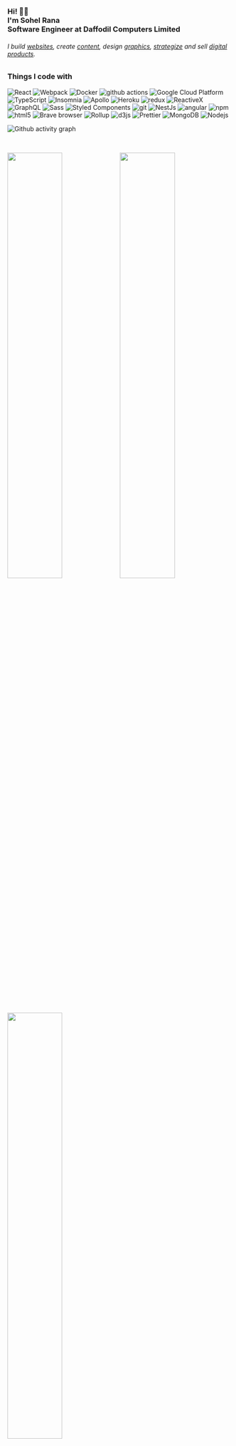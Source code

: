 <!-- <a href="https://AK1.io" rel="akshay2211">![](https://raw.githubusercontent.com/akshay2211/akshay2211.github.io/master/img/banner_dark.png)</a> -->
<h3>Hi! 👋🤓<br>I'm Sohel Rana<br>Software Engineer at Daffodil Computers Limited</h3>
<h6>I build <a href="https://Md-Sohel-Rana-Ovi.com/portfolio">websites</a>, create <a href="https://Md-Sohel-Rana-Ovi.com/blog">content</a>, design <a href="https://Md-Sohel-Rana-Ovi.com/portfolio">graphics</a>, <a href="https://Md-Sohel-Rana-Ovi.com/book-a-consultation">strategize</a> and sell <a href="https://Md-Sohel-Rana-Ovi.com/store">digital products</a>.</h6>

<h3>Things I code with</h3>
<p>
  <img alt="React" src="https://img.shields.io/badge/-React-45b8d8?style=flat-square&logo=react&logoColor=white" />
  <img alt="Webpack" src="https://img.shields.io/badge/-Webpack-8DD6F9?style=flat-square&logo=webpack&logoColor=white" /> 
  <img alt="Docker" src="https://img.shields.io/badge/-Docker-46a2f1?style=flat-square&logo=docker&logoColor=white" />
  <img alt="github actions" src="https://img.shields.io/badge/-Github_Actions-2088FF?style=flat-square&logo=github-actions&logoColor=white" />
  <img alt="Google Cloud Platform" src="https://img.shields.io/badge/-Google_Cloud_Platform-1a73e8?style=flat-square&logo=google-cloud&logoColor=white" />
  <img alt="TypeScript" src="https://img.shields.io/badge/-TypeScript-007ACC?style=flat-square&logo=typescript&logoColor=white" />
  <img alt="Insomnia" src="https://img.shields.io/badge/-Insomnia-5849BE?style=flat-square&logo=insomnia&logoColor=white" />
  <img alt="Apollo" src="https://img.shields.io/badge/-Apollo%20GraphQL-311C87?style=flat-square&logo=apollo-graphql&logoColor=white" />
  <img alt="Heroku" src="https://img.shields.io/badge/-Heroku-430098?style=flat-square&logo=heroku&logoColor=white" />
  <img alt="redux" src="https://img.shields.io/badge/-Redux-764ABC?style=flat-square&logo=redux&logoColor=white" />
  <img alt="ReactiveX" src="https://img.shields.io/badge/-RxJs-B7178C?style=flat-square&logo=reactivex&logoColor=white" />
  <img alt="GraphQL" src="https://img.shields.io/badge/-GraphQL-E10098?style=flat-square&logo=graphql&logoColor=white" />
  <img alt="Sass" src="https://img.shields.io/badge/-Sass-CC6699?style=flat-square&logo=sass&logoColor=white" />
  <img alt="Styled Components" src="https://img.shields.io/badge/-Styled_Components-db7092?style=flat-square&logo=styled-components&logoColor=white" />
  <img alt="git" src="https://img.shields.io/badge/-Git-F05032?style=flat-square&logo=git&logoColor=white" />
  <img alt="NestJs" src="https://img.shields.io/badge/-NestJs-ea2845?style=flat-square&logo=nestjs&logoColor=white" />
  <img alt="angular" src="https://img.shields.io/badge/-Angular-DD0031?style=flat-square&logo=angular&logoColor=white" />
  <img alt="npm" src="https://img.shields.io/badge/-NPM-CB3837?style=flat-square&logo=npm&logoColor=white" />
  <img alt="html5" src="https://img.shields.io/badge/-HTML5-E34F26?style=flat-square&logo=html5&logoColor=white" />
  <img alt="Brave browser" src="https://img.shields.io/badge/-Brave_Browser-FB542B?style=flat-square&logo=brave&logoColor=white" />
  <img alt="Rollup" src="https://img.shields.io/badge/-Rollup-EC4A3F?style=flat-square&logo=rollup.js&logoColor=white" />
  <img alt="d3js" src="https://img.shields.io/badge/-D3.js-F9A03C?style=flat-square&logo=d3.js&logoColor=white" />
  <img alt="Prettier" src="https://img.shields.io/badge/-Prettier-F7B93E?style=flat-square&logo=prettier&logoColor=white" />
  <img alt="MongoDB" src="https://img.shields.io/badge/-MongoDB-13aa52?style=flat-square&logo=mongodb&logoColor=white" />
  <img alt="Nodejs" src="https://img.shields.io/badge/-Nodejs-43853d?style=flat-square&logo=Node.js&logoColor=white" />
</p>

![Github activity graph](https://activity-graph.herokuapp.com/graph?username=Md-Sohel-Rana-Ovi&theme=react-dark&hide_border=true&color=BDDFFF&line=6E93B5&point=BDDFFF)


<br/>
<p align="left">
  <img width="49.5%" src="https://github-readme-stats.vercel.app/api/top-langs/?username=Md-Sohel-Rana-Ovi&layout=compact"/>
  <img width="49.5%" src="https://github-readme-stats.vercel.app/api?username=Md-Sohel-Rana-Ovi&show_icons=true&count_private=true&hide_border=true" />
  <img width="49.5%" src="https://github-readme-streak-stats.herokuapp.com?user=Md-Sohel-Rana-Ovi&date_format=M%20j%5B%2C%20Y%5D)]" />
</p>
<br>


<h3>Where to find me</h3>
<p><a href="https://github.com/Md-Sohel-Rana-Ovi" target="_blank"><img alt="Github" src="https://img.shields.io/badge/GitHub-%2312100E.svg?&style=for-the-badge&logo=Github&logoColor=white" /></a> </a> <a href="https://www.linkedin.com/in/https://www.linkedin.com/feed/" target="_blank"><img alt="LinkedIn" src="https://img.shields.io/badge/linkedin-%230077B5.svg?&style=for-the-badge&logo=linkedin&logoColor=white" /></a> <a href="https://medium.com/@habib.usa2014" target="_blank"></a>
</p>

[**You like what you see? Then nominate me for GitHub Stars!**](https://stars.github.com/Md-Sohel-Rana-Ovi/)<br/>


